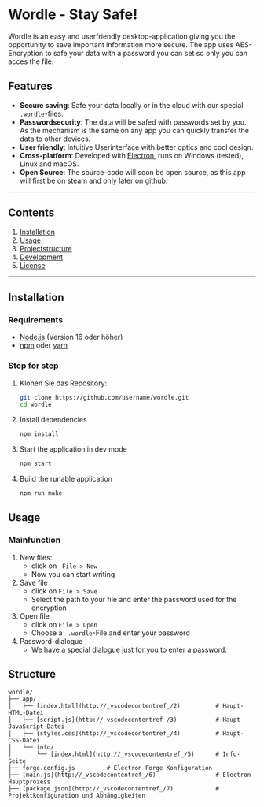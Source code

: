 # Wordle - Stay Safe!

Wordle is an easy and userfriendly desktop-application giving you the opportunity to save important information more secure. 
The app uses AES-Encryption to safe your data with a password you can set so only you can acces the file.

## Features

- **Secure saving**: Safe your data locally or in the cloud with our special `.wordle`-files.
- **Passwordsecurity**: The data will be safed with passwords set by you. As the mechanism is the same on any app you can quickly transfer the data to other devices.
- **User friendly**: Intuitive Userinterface with better optics and cool design.
- **Cross-platform**: Developed with [Electron](https://www.electronjs.org/), runs on Windows (tested), Linux and macOS.
- **Open Source**: The source-code will soon be open source, as this app will first be on steam and only later on github.

---

## Contents

1. [Installation](#installation)
2. [Usage](#usage)
3. [Projectstructure](#structure)
4. [Development](#development)
5. [License](#license)

---

## Installation

### Requirements

- [Node.js](https://nodejs.org/) (Version 16 oder höher)
- [npm](https://www.npmjs.com/) oder [yarn](https://yarnpkg.com/)

### Step for step

1. Klonen Sie das Repository:
   ```bash
   git clone https://github.com/username/wordle.git
   cd wordle
2. Install dependencies
    ```bash
    npm install

3. Start the application in dev mode
    ```bash
    npm start
4. Build the runable application
    ```bash
    npm run make

## Usage

### Mainfunction

1. New files:
    + click on ``` File > New```
    + Now you can start writing
2. Save file
    + click on ```File > Save```
    + Select the path to your file and enter the password used for the encryption
3. Open file
    + click on ```File > Open```
    + Choose a ``` .wordle```-File and enter your password
4. Password-dialogue
    + We have a special dialogue just for you to enter a password. 

## Structure
```
wordle/
├── app/
│   ├── [index.html](http://_vscodecontentref_/2)          # Haupt-HTML-Datei
│   ├── [script.js](http://_vscodecontentref_/3)           # Haupt-JavaScript-Datei
│   ├── [styles.css](http://_vscodecontentref_/4)          # Haupt-CSS-Datei
│   └── info/
│       └── [index.html](http://_vscodecontentref_/5)      # Info-Seite
├── forge.config.js         # Electron Forge Konfiguration
├── [main.js](http://_vscodecontentref_/6)                 # Electron Hauptprozess
├── [package.json](http://_vscodecontentref_/7)            # Projektkonfiguration und Abhängigkeiten
```
